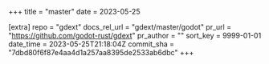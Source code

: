 +++
title = "master"
date = 2023-05-25

[extra]
repo = "gdext"
docs_rel_url = "gdext/master/godot"
pr_url = "https://github.com/godot-rust/gdext"
pr_author = ""
sort_key = 9999-01-01
date_time = 2023-05-25T21:18:04Z
commit_sha = "7dbd80f6f87e4aa4d1a257aa8395de2533ab6dbc"
+++


